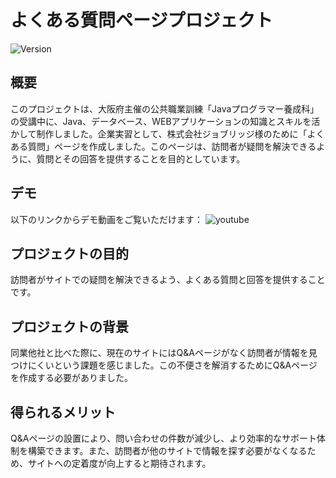 # よくある質問ページプロジェクト
![Version](https://img.shields.io/badge/version-1.0.0-green.svg)

## 概要

このプロジェクトは、大阪府主催の公共職業訓練「Javaプログラマー養成科」の受講中に、Java、データベース、WEBアプリケーションの知識とスキルを活かして制作しました。企業実習として、株式会社ジョブリッジ様のために「よくある質問」ページを作成しました。このページは、訪問者が疑問を解決できるように、質問とその回答を提供することを目的としています。

## デモ
以下のリンクからデモ動画をご覧いただけます：
![youtube]([URL](https://youtu.be/TuKDqV9sB4I))

## プロジェクトの目的

訪問者がサイトでの疑問を解決できるよう、よくある質問と回答を提供することです。

## プロジェクトの背景

同業他社と比べた際に、現在のサイトにはQ&Aページがなく訪問者が情報を見つけにくいという課題を感じました。この不便さを解消するためにQ&Aページを作成する必要がありました。

## 得られるメリット

Q&Aページの設置により、問い合わせの件数が減少し、より効率的なサポート体制を構築できます。また、訪問者が他のサイトで情報を探す必要がなくなるため、サイトへの定着度が向上すると期待されます。
